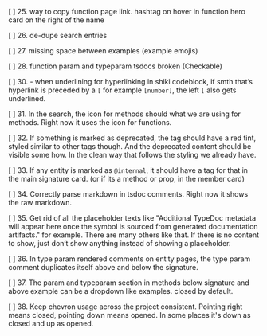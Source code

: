 [ ] 25. way to copy function page link. hashtag on hover in function hero card on the right of the name

[ ] 26. de-dupe search entries

[ ] 27. missing space between examples (example emojis)

[ ] 28. function param and typeparam tsdocs broken (Checkable)

[ ] 30. - when underlining for hyperlinking in shiki codeblock, if smth that’s hyperlink is preceded by a `[` for example `[number]`, the left `[` also gets underlined.

[ ] 31. In the search, the icon for methods should what we are using for methods. Right now it uses the icon for functions.

[ ] 32. If something is marked as deprecated, the tag should have a red tint, styled similar to other tags though. And the deprecated content should be visible some how. In the clean way that follows the styling we already have.

[ ] 33. If any entity is marked as `@internal`, it should have a tag for that in the main signature card. (or if its a method or prop, in the member card)

[ ] 34. Correctly parse markdown in tsdoc comments. Right now it shows the raw markdown.

[ ] 35. Get rid of all the placeholder texts like "Additional TypeDoc metadata will appear here once the symbol is sourced from generated documentation artifacts." for example. There are many others like that. If there is no content to show, just don’t show anything instead of showing a placeholder.

[ ] 36. In type param rendered comments on entity pages, the type param comment duplicates itself above and below the signature.

[ ] 37. The param and typeparam section in methods below signature and above example can be a dropdown like examples. closed by default.

[ ] 38. Keep chevron usage across the project consistent. Pointing right means closed, pointing down means opened. In some places it's down as closed and up as opened.
